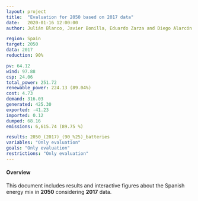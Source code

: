 ```yaml
---
layout: project
title:  "Evaluation for 2050 based on 2017 data"
date:   2020-01-16 12:00:00
author: Julián Blanco, Javier Bonilla, Eduardo Zarza and Diego Alarcón

region: Spain
target: 2050
data: 2017
reduction: 90%

pv: 64.12
wind: 97.88
csp: 24.06
total_power: 251.72
renewable_power: 224.13 (89.04%)
cost: 4.73
demand: 316.03
generated: 425.30
exported: -41.23
imported: 0.12
dumped: 68.16
emissions: 6,615.74 (89.75 %)

results: 2050_(2017)_(90_%25)_batteries
variables: "Only evaluation"
goals: "Only evaluation"
restrictions: "Only evaluation"
---
```

#### Overview
This document includes results and interactive figures about the Spanish energy mix in **2050** considering **2017** data.
<br>
<br>
